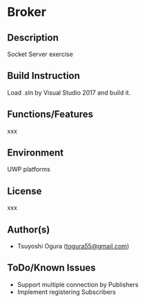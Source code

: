 # Broker
## Description
Socket Server exercise  
## Build Instruction
Load .sln by Visual Studio 2017 and build it. 
## Functions/Features
xxx  
## Environment
UWP platforms  
## License
xxx  
## Author(s)
* Tsuyoshi Ogura (togura55@gmail.com)  
## ToDo/Known Issues
* Support multiple connection by Publishers  
* Implement registering Subscribers     
